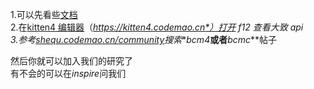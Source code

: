1.可以先看些[文档](../bcmc.document/Main.md)  
2.在[kitten4 编辑器](https://kitten4.codemao.cn)（*https://kitten4.codemao.cn*）打开 f12 查看大致 api  
3.参考[shequ.codemao.cn/community](https://shequ.codemao.cn/community)搜索**_bcm4_**或者**_bcmc_**帖子

然后你就可以加入我们的研究了  
有不会的可以在*inspire*问我们
